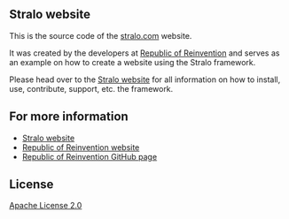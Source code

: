 Stralo website
-----------------
This is the source code of the [stralo.com](http://www.stralo.com) website.

It was created by the developers at [Republic of Reinvention](http://www.reinvention.be)
and serves as an example on how to create a website using the Stralo framework.

Please head over to the [Stralo website](http://www.stralo.com) for all information on how to install, use, contribute, support, etc. the framework. 

## For more information

* [Stralo website](http://www.stralo.com)
* [Republic of Reinvention website](http://www.reinvention.be)
* [Republic of Reinvention GitHub page](https://github.com/republic-of-reinvention)

## License

[Apache License 2.0](LICENSE)